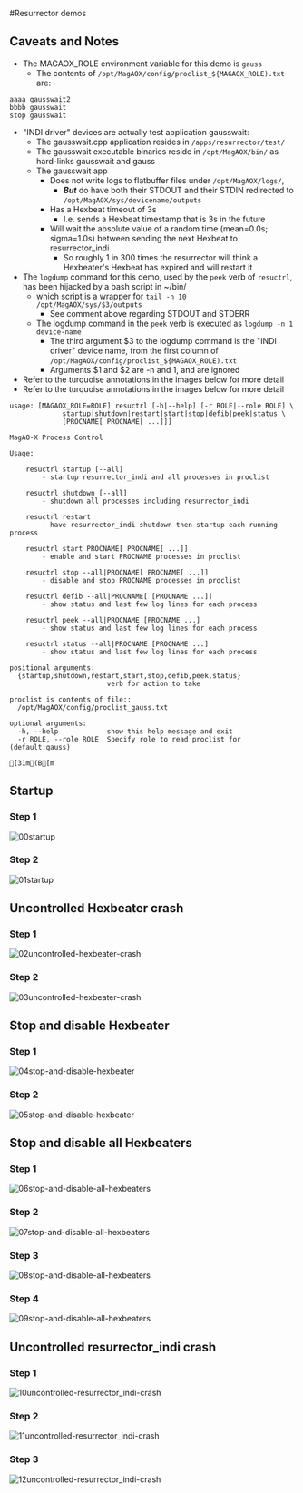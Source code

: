 #Resurrector demos

## Caveats and Notes

- The MAGAOX_ROLE environment variable for this demo is ```gauss```
  - The contents of  ```/opt/MagAOX/config/proclist_${MAGAOX_ROLE).txt``` are:
```
aaaa gausswait2
bbbb gausswait
stop gausswait
```
- "INDI driver" devices are actually test application gausswait:
  - The gausswait.cpp application resides in ```/apps/resurrector/test/```
  - The gausswait executable binaries reside in ```/opt/MagAOX/bin/``` as hard-links gausswait and gauss
  - The gausswait app
    - Does not write logs to flatbuffer files under ```/opt/MagAOX/logs/```,
      - **_But_** do have both their STDOUT and their STDIN redirected to ```/opt/MagAOX/sys/devicename/outputs```
    - Has a Hexbeat timeout of 3s
      - I.e. sends a Hexbeat timestamp that is 3s in the future
    - Will wait the absolute value of a random time (mean=0.0s; sigma=1.0s) between sending the next Hexbeat to resurrector_indi
      - So roughly 1 in 300 times the resurrector will think a Hexbeater's Hexbeat has expired and will restart it
- The ```logdump``` command for this demo, used by the ```peek``` verb of ```resuctrl```, has been hijacked by a bash script in ~/bin/
  - which script is a wrapper for ```tail -n 10 /opt/MagAOX/sys/$3/outputs```
    - See comment above regarding STDOUT and STDERR
  - The logdump command in the ```peek``` verb is executed as ```logdump -n 1 device-name```
    - The third argument \$3 to the logdump command is the "INDI driver" device name, from the first column of ```/opt/MagAOX/config/proclist_${MAGAOX_ROLE).txt```
    - Arguments \$1 and \$2 are -n and 1, and are ignored
- Refer to the turquoise annotations in the images below for more detail
- Refer to the turquoise annotations in the images below for more detail
```
usage: [MAGAOX_ROLE=ROLE] resuctrl [-h|--help] [-r ROLE|--role ROLE] \
             startup|shutdown|restart|start|stop|defib|peek|status \
             [PROCNAME[ PROCNAME[ ...]]]

MagAO-X Process Control

Usage:

    resuctrl startup [--all]
        - startup resurrector_indi and all processes in proclist

    resuctrl shutdown [--all]
        - shutdown all processes including resurrector_indi

    resuctrl restart
        - have resurrector_indi shutdown then startup each running process

    resuctrl start PROCNAME[ PROCNAME[ ...]]
        - enable and start PROCNAME processes in proclist

    resuctrl stop --all|PROCNAME[ PROCNAME[ ...]]
        - disable and stop PROCNAME processes in proclist

    resuctrl defib --all|PROCNAME[ [PROCNAME ...]]
        - show status and last few log lines for each process

    resuctrl peek --all|PROCNAME [PROCNAME ...]
        - show status and last few log lines for each process

    resuctrl status --all|PROCNAME [PROCNAME ...]
        - show status and last few log lines for each process

positional arguments:
  {startup,shutdown,restart,start,stop,defib,peek,status}
                        verb for action to take

proclist is contents of file::
  /opt/MagAOX/config/proclist_gauss.txt

optional arguments:
  -h, --help            show this help message and exit
  -r ROLE, --role ROLE  Specify role to read proclist for (default:gauss)

[31m(B[m
```

## Startup

### Step 1
![00startup](zzimages/00startup.png)
### Step 2
![01startup](zzimages/01startup.png)

## Uncontrolled Hexbeater crash

### Step 1
![02uncontrolled-hexbeater-crash](zzimages/02uncontrolled-hexbeater-crash.png)
### Step 2
![03uncontrolled-hexbeater-crash](zzimages/03uncontrolled-hexbeater-crash.png)

## Stop and disable Hexbeater

### Step 1
![04stop-and-disable-hexbeater](zzimages/04stop-and-disable-hexbeater.png)
### Step 2
![05stop-and-disable-hexbeater](zzimages/05stop-and-disable-hexbeater.png)

## Stop and disable all Hexbeaters

### Step 1
![06stop-and-disable-all-hexbeaters](zzimages/06stop-and-disable-all-hexbeaters.png)
### Step 2
![07stop-and-disable-all-hexbeaters](zzimages/07stop-and-disable-all-hexbeaters.png)
### Step 3
![08stop-and-disable-all-hexbeaters](zzimages/08stop-and-disable-all-hexbeaters.png)
### Step 4
![09stop-and-disable-all-hexbeaters](zzimages/09stop-and-disable-all-hexbeaters.png)

## Uncontrolled resurrector_indi crash

### Step 1
![10uncontrolled-resurrector_indi-crash](zzimages/10uncontrolled-resurrector_indi-crash.png)
### Step 2
![11uncontrolled-resurrector_indi-crash](zzimages/11uncontrolled-resurrector_indi-crash.png)
### Step 3
![12uncontrolled-resurrector_indi-crash](zzimages/12uncontrolled-resurrector_indi-crash.png)
